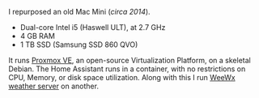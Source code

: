 

I repurposed an old Mac Mini (*circa 2014*). 

* Dual-core Intel i5 (Haswell ULT), at 2.7 GHz
* 4 GB RAM
* 1 TB SSD (Samsung SSD 860 QVO)

It runs [Proxmox VE](https://www.proxmox.com/en/proxmox-ve), an open-source Virtualization Platform, on a skeletal Debian.  The Home Assistant runs in a container, with no restrictions on CPU, Memory, or disk space utilization. Along with this I run [WeeWx weather server](http://www.weewx.com/)  on  another. 

